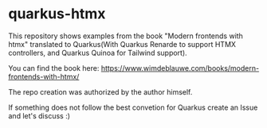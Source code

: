 # quarkus-htmx

This repository shows examples from the book "Modern frontends with htmx" translated to Quarkus(With Quarkus Renarde to support HTMX controllers, and Quarkus Quinoa for Tailwind support).

You can find the book here: https://www.wimdeblauwe.com/books/modern-frontends-with-htmx/

The repo creation was authorized by the author himself.

If something does not follow the best convetion for Quarkus create an Issue and let's discuss :)
